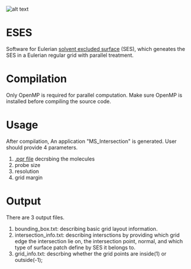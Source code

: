![alt text](https://github.com/rdzhao/ESES/blob/master/fig/pipeline.png)

# ESES
Software for Eulerian [solvent excluded surface](https://www.annualreviews.org/doi/abs/10.1146/annurev.bb.06.060177.001055) (SES), which geneates the SES in a Eulerian regular grid with parallel treatment.

# Compilation
Only OpenMP is required for parallel computation. 
Make sure OpenMP is installed before compiling the source code.

# Usage
After compilation, An application "MS_Intersection" is generated. 
User should provide 4 parameters.
1) [.pqr file](https://www.mdanalysis.org/docs/documentation_pages/coordinates/PQR.html) decrsbing the molecules
2) probe size
3) resolution
4) grid margin

# Output
There are 3 output files.
1) bounding_box.txt: describing basic grid layout information.
2) intersection_info.txt: describing intersctions by providing which grid edge the intersection lie on, the intersection point, normal, and which type of surface patch define by SES it belongs to.
3) grid_info.txt: descrbing whether the grid points are inside(1) or outside(-1);


